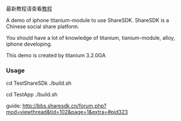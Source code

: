 最新教程请查看[教程](https://github.com/mdsb100/titanium-good-practices)

A demo of iphone titanium-module to use ShareSDK.
ShareSDK is a Chinese social share platform.

You should have a lot of knowledge of titanium, tianium-module, alloy, iphone developing.

This demo is created by titanium 3.2.0GA

### Usage

cd TestShareSDk
./build.sh

cd TestApp
./build.sh

guide: http://bbs.sharesdk.cn/forum.php?mod=viewthread&tid=102&page=1&extra=#pid323
